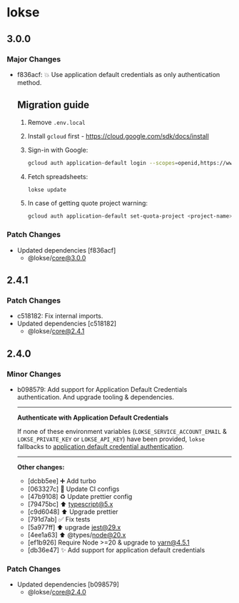# lokse

## 3.0.0

### Major Changes

-   f836acf: 💥 Use application default credentials as only authentication method.

    ## Migration guide

    1. Remove `.env.local`
    2. Install `gcloud` first - https://cloud.google.com/sdk/docs/install
    3. Sign-in with Google:

        ```sh
        gcloud auth application-default login --scopes=openid,https://www.googleapis.com/auth/userinfo.email,https://www.googleapis.com/auth/cloud-platform,https://www.googleapis.com/auth/spreadsheets,https://www.googleapis.com/auth/drive.file
        ```

    4. Fetch spreadsheets:

        ```sh
        lokse update
        ```

    5. In case of getting quote project warning:

        ```sh
        gcloud auth application-default set-quota-project <project-name>
        ```

### Patch Changes

-   Updated dependencies [f836acf]
    -   @lokse/core@3.0.0

## 2.4.1

### Patch Changes

-   c518182: Fix internal imports.
-   Updated dependencies [c518182]
    -   @lokse/core@2.4.1

## 2.4.0

### Minor Changes

-   b098579: Add support for Application Default Credentials authentication. And upgrade tooling & dependencies.

    ***

    **Authenticate with Application Default Credentials**

    If none of these environment variables (`LOKSE_SERVICE_ACCOUNT_EMAIL` & `LOKSE_PRIVATE_KEY` or `LOKSE_API_KEY`) have been provided, `lokse` fallbacks to [application default credential authentication](https://cloud.google.com/docs/authentication/provide-credentials-adc).

    ***

    **Other changes:**

    -   [dcbb5ee] ➕ Add turbo
    -   [063327c] 💚 Update CI configs
    -   [47b9108] ♻️ Update prettier config
    -   [79475bc] ⬆️ typescript@5.x
    -   [c9d6048] ⬆️ Upgrade prettier
    -   [791d7ab] ✅ Fix tests
    -   [5a977ff] ⬆️ upgrade jest@29.x
    -   [4ee1a63] ⬆️ @types/node@20.x
    -   [ef1b926] Require Node >=20 & upgrade to yarn@4.5.1
    -   [db36e47] ✨ Add support for application default credentials

### Patch Changes

-   Updated dependencies [b098579]
    -   @lokse/core@2.4.0
